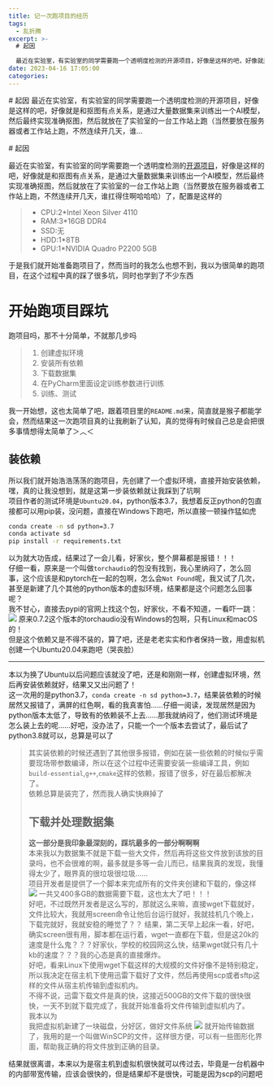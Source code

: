 ```yaml
---
title: 记一次跑项目的经历
tags:
  - 乱折腾
excerpt: >-
  # 起因

  最近在实验室，有实验室的同学需要跑一个透明度检测的开源项目，好像是这样的吧，好像就是和抠图有点关系，是通过大量数据集来训练出一个AI模型，然后最终实现准确抠图，然后就放在了实验室的一台工作站上跑（当然要放在服务器或者工作站上跑，不然连续开几天，谁...
date: 2023-04-16 17:05:00
categories:
---
```


\# 起因 最近在实验室，有实验室的同学需要跑一个透明度检测的开源项目，好像是这样的吧，好像就是和抠图有点关系，是通过大量数据集来训练出一个AI模型，然后最终实现准确抠图，然后就放在了实验室的一台工作站上跑（当然要放在服务器或者工作站上跑，不然连续开几天，谁...
<!-- more -->
\# 起因

最近在实验室，有实验室的同学需要跑一个透明度检测的[开源项目](https://github.com/PKU-EPIC/DREDS)，好像是这样的吧，好像就是和抠图有点关系，是通过大量数据集来训练出一个AI模型，然后最终实现准确抠图，然后就放在了实验室的一台工作站上跑（当然要放在服务器或者工作站上跑，不然连续开几天，谁扛得住啊哈哈哈）了，配置是这样的

> *   CPU:2\*Intel Xeon Silver 4110
> *   RAM:3\*16GB DDR4
> *   SSD:无
> *   HDD:1\*8TB
> *   GPU:1\*NVIDIA Quadro P2200 5GB

于是我们就开始准备跑项目了，然而当时的我怎么也想不到，我以为很简单的跑项目，在这个过程中真的踩了很多坑，同时也学到了不少东西

# 开始跑项目踩坑

跑项目吗，那不十分简单，不就那几步吗

> 1.  创建虚拟环境
> 2.  安装所有依赖
> 3.  下载数据集
> 4.  在PyCharm里面设定训练参数进行训练
> 5.  训练、测试

我一开始想，这也太简单了吧，跟着项目里的`README.md`来，简直就是猴子都能学会，然而结果这一次跑项目真的让我刷新了认知，真的觉得有时候自己总是会把很多事情想得太简单了＞︿＜

## 装依赖

所以我们就开始浩浩荡荡的跑项目，先创建了一个虚拟环境，直接开始安装依赖，嘿，真的让我没想到，就是这第一步装依赖就让我踩到了坑啊  
项目作者的测试环境是`Ubuntu20.04`，python版本3.7，我想着反正python的包直接都可以用pip装，没问题，直接在Windows下跑吧，所以直接一顿操作猛如虎

```bash
conda create -n sd python=3.7
conda activate sd
pip install -r requirements.txt
```

以为就大功告成，结果过了一会儿看，好家伙，整个屏幕都是报错！！！  
仔细一看，原来是一个叫做`torchaudio`的包没有找到，我心里纳闷了，怎么回事，这个应该是和pytorch在一起的包啊，怎么会`Not Found`呢，我又试了几次，甚至是新建了几个其他的python版本的虚拟环境，结果都是这个问题怎么回事呢？  
我不甘心，直接去pypi的官网上找这个包，好家伙，不看不知道，一看吓一跳： ![](https://zhoushicheng.cn/legacy_imgs/4201492831.png) 原来0.7.2这个版本的torchaudio没有Windows的包啊，只有Linux和macOS的！  
但是这个依赖又是不得不装的，算了吧，还是老老实实和作者保持一致，用虚拟机创建一个Ubuntu20.04来跑吧（哭丧脸）

* * *

本以为换了Ubuntu以后问题应该就没了吧，还是和刚刚一样，创建虚拟环境，然后再安装依赖就好，结果又又出问题了！  
这一次用的是python3.7，`conda create -n sd python=3.7`，结果装依赖的时候居然又报错了，满屏的红色啊，看的我真害怕……仔细一阅读，发现居然是因为python版本太低了，导致有的依赖装不上去……那我就纳闷了，他们测试环境是怎么装上去的呢……好吧，没办法了，只能一个一个版本去尝试了，最后试了python3.8就可以，总算是可以了

> 其实装依赖的时候还遇到了其他很多报错，例如在装一些依赖的时候似乎需要现场带参数编译，所以在这个过程中还需要安装一些编译工具，例如`build-essential`,`g++`,`cmake`这样的依赖，报错了很多，好在最后都解决了。  
> 依赖总算是装完了，然而我人确实快麻掉了
> 
> ## 下载并处理数据集
> 
> **这一部分是我印象最深刻的，踩坑最多的一部分啊啊啊**  
> 本来我以为数据集不就是下载一些大文件，然后再将这些文件放到该放的目录吗，也不会很难的啊，最多就是多等一会儿而已，结果我真的发现，我懂得太少了，眼界真的很垃圾很垃圾……  
> 项目开发者是提供了一个脚本来完成所有的文件夹创建和下载的，像这样 ![](https://zhoushicheng.cn/legacy_imgs/3965193617.png) 一共又400多GB的数据需要下载，这也太大了吧！！！  
> 好吧，不过既然开发者是这么写的，那就这么来嘛，直接wget下载就好，文件比较大，我就用screen命令让他后台运行就好，我就挂机几个晚上，下载完就好，我就安稳的睡觉了？？ 结果，第二天早上起床一看，好吧，确实screen很有用，脚本都在运行着，wget一直都在下载，但是这20k的速度是什么鬼？？？好家伙，学校的校园网这么快，结果wget就只有几十kb的速度？？？我的心态是真的直接爆炸。  
> 好吧，看来Linux下使用wget下载这样的大规模的文件好像不是特别稳定，所以我决定在宿主机下使用迅雷下载好了文件，然后再使用scp或者sftp这样的文件从宿主机传输到虚拟机内。  
> 不得不说，迅雷下载文件是真的快，这接近500GB的文件下载的很快很快，一天不到就下载完成了，我就开始准备将文件传输到虚拟机内了。  
> 我本以为  
> 我把虚拟机新建了一块磁盘，分好区，做好文件系统 ![](https://zhoushicheng.cn/legacy_imgs/465814675.png) 就开始传输数据了，我用的是一个叫做WinSCP的文件，这样很方便，可以有一些图形化界面，帮助我正确的将文件放到正确的目录。

结果就很离谱，本来以为是宿主机到虚拟机很快就可以传过去，毕竟是一台机器中的内部带宽传输，应该会很快的，但是结果却不是很快，可能是因为scp的问题吧